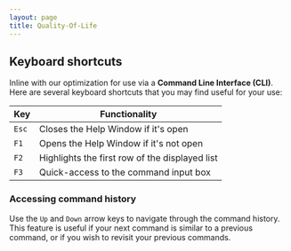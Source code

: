 ```yaml
---
layout: page
title: Quality-Of-Life
---
```


## Keyboard shortcuts

Inline with our optimization for use via a **Command Line Interface (CLI)**. Here are several keyboard shortcuts that
you may find useful for your use:

Key | Functionality
----|------------------
`Esc`| Closes the Help Window if it's open
`F1` | Opens the Help Window if it's not open
`F2` | Highlights the first row of the displayed list
`F3` | Quick-access to the command input box

### Accessing command history

Use the `Up` and `Down` arrow keys to navigate through the command history. This feature
is useful if your next command is similar to a previous command, or if you wish to revisit
your previous commands.
